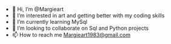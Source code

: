 - 👋 Hi, I’m @Margieart
- 👀 I’m interested in art and getting better with my coding skills
- 🌱 I’m currently learning MySql
- 💞️ I’m looking to collaborate on Sql and Python projects
- 📫 How to reach me Margieart1983@gmail.com

<!---
Margieart/Margieart is a ✨ special ✨ repository because its `README.md` (this file) appears on your GitHub profile.
You can click the Preview link to take a look at your changes.
--->
